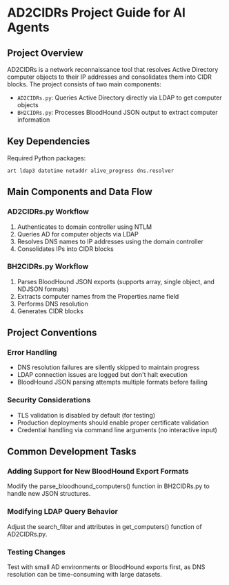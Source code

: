 # AD2CIDRs Project Guide for AI Agents

## Project Overview
AD2CIDRs is a network reconnaissance tool that resolves Active Directory computer objects to their IP addresses and consolidates them into CIDR blocks. The project consists of two main components:

- `AD2CIDRs.py`: Queries Active Directory directly via LDAP to get computer objects
- `BH2CIDRs.py`: Processes BloodHound JSON output to extract computer information

## Key Dependencies
Required Python packages:
```
art ldap3 datetime netaddr alive_progress dns.resolver
```

## Main Components and Data Flow

### AD2CIDRs.py Workflow
1. Authenticates to domain controller using NTLM
2. Queries AD for computer objects via LDAP
3. Resolves DNS names to IP addresses using the domain controller
4. Consolidates IPs into CIDR blocks

### BH2CIDRs.py Workflow
1. Parses BloodHound JSON exports (supports array, single object, and NDJSON formats)
2. Extracts computer names from the Properties.name field
3. Performs DNS resolution
4. Generates CIDR blocks

## Project Conventions

### Error Handling
- DNS resolution failures are silently skipped to maintain progress
- LDAP connection issues are logged but don't halt execution
- BloodHound JSON parsing attempts multiple formats before failing

### Security Considerations
- TLS validation is disabled by default (for testing)
- Production deployments should enable proper certificate validation
- Credential handling via command line arguments (no interactive input)

## Common Development Tasks

### Adding Support for New BloodHound Export Formats
Modify the parse_bloodhound_computers() function in BH2CIDRs.py to handle new JSON structures.

### Modifying LDAP Query Behavior
Adjust the search_filter and attributes in get_computers() function of AD2CIDRs.py.

### Testing Changes
Test with small AD environments or BloodHound exports first, as DNS resolution can be time-consuming with large datasets.